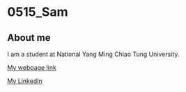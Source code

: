 # 0515_Sam 




## About me

I am a student at National Yang Ming Chiao Tung University. 

[My webpage link](samresume.wuaze.com)

[My LinkedIn](https://linkedin.com/in/young-siang-chang-aa7b81350/)
